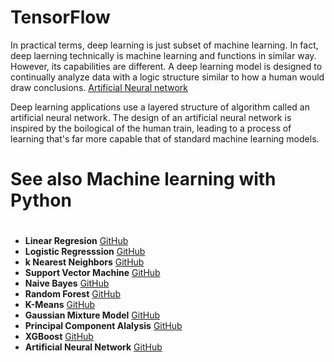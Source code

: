 # TensorFlow
In practical terms, deep learning is just subset of machine learning. In fact, deep laerning technically is machine learning and functions in similar way. However, its capabilities are different. 
A deep learning model is designed to continually analyze data with a logic structure similar to how a human would draw conclusions.
[Artificial Neural network](https://www.google.com/imgres?imgurl=https%3A%2F%2Ficdn6.digitaltrends.com%2Fimage%2Fdigitaltrends%2Fartificial_neural_network_1-791x388.jpg&imgrefurl=https%3A%2F%2Fwww.digitaltrends.com%2Fcool-tech%2Fwhat-is-an-artificial-neural-network%2F&docid=bo3-16uyP4gFYM&tbnid=tNqH5K3OnIcDdM%3A&vet=10ahUKEwigxLfv2frkAhVi8-AKHVhXC24QMwiLASgRMBE..i&w=791&h=388&client=ubuntu&bih=639&biw=1299&q=neural%20network&ved=0ahUKEwigxLfv2frkAhVi8-AKHVhXC24QMwiLASgRMBE&iact=mrc&uact=8)

Deep learning applications use a layered structure of algorithm called an artificial neural network. The design of an artificial neural network is inspired by the boilogical of the human train, leading to a process of learning that's far more capable that of standard machine learning models. 


# See also   Machine learning with Python <h1>

*   **Linear Regresion**  [GitHub](https://github.com/pythonuzgit/elmurodov_linearregression)
*   **Logistic Regresssion** [GitHub](https://github.com/pythonuzgit/elmurodov_logisticRegression)
*   **k Nearest Neighbors** [GitHub](https://github.com/pythonuzgit/elmurodov_kNearestNeighbors) 
*   **Support Vector Machine** [GitHub](https://github.com/pythonuzgit/samuz/blob/master/Support%20Vector%20Machine%20with%20Linear%20separable%20dataset.ipynb)
*    **Naive Bayes** [GitHub](https://github.com/pythonuzgit/samuz/blob/master/Naive%20Bayes%20Classification.ipynb)
*    **Random Forest** [GitHub](https://github.com/pythonuzgit/elmurodov_RandomForest)
*   **K-Means** [GitHub](https://github.com/pythonuzgit/samuz/blob/master/K-Means%20Clusters%20with%20ipl.csv.ipynb)
*   **Gaussian Mixture Model** [GitHub](https://github.com/pythonuzgit/elmurodov_GaussianMixtureModel)    
*   **Principal Component Alalysis** [GitHub](https://github.com/pythonuzgit/elmurodov_PrincipialComponentAnalysis)
*   **XGBoost** [GitHub](https://github.com/pythonuzgit/elmurodov_XGBoost)
*   **Artificial Neural Network** [GitHub](https://github.com/pythonuzgit/elmurodov_ArtificialNeuralNetworks)


